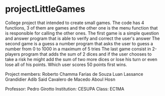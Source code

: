 # projectLittleGames
College project that intended to create small games.
The code has 4 functions, 3 of them are games and the other one is the menu function that is responsible for calling the other ones.
The first game is a simple question and answer program that is able to verify and correct the user's answer
The second game is a guess a number program that asks the user to guess a number from 0 to 1000 in a maximum of 5 tries
The last game consist in 2-players program that adds the sum of 2 dices and if the user chooses to take a risk he might add the sum of two more dices or lose his turn or even lose all of his points. Which user scores 50 points first wins.

Project members:
Roberto Chamma Farias de Souza
Luan Lassance Grandidier
Adib Said Cavalero de Macedo Aboul Hosn

Professor: Pedro Girotto
Institution: CESUPA
Class: EC1MA
